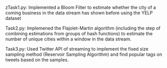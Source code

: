 zTask1.py: Implemented a Bloom Filter to estimate whether the city of a coming business in
the data stream has shown before using the YELP dataset

Task2.py: Implemened the Flajolet-Martin algorithm (including the step of combining estimations
from groups of hash functions) to estimate the number of unique cities within a window in the data
stream. 

Task3.py: Used Twitter API of streaming to implement the fixed size sampling method (Reservoir Sampling
Algorithm) and find popular tags on tweets based on the samples.
